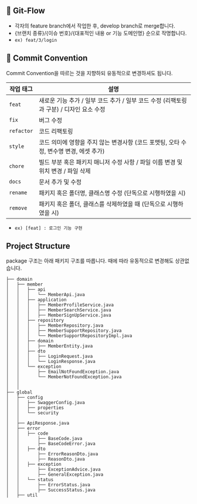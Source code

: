 ## 🔀 Git-Flow
- 각자의 feature branch에서 작업한 후, develop branch로 merge합니다.
- {브랜치 종류}/{이슈 번호}/{대표적인 내용 or 기능 도메인명} 순으로 작명합니다.
- `ex) feat/3/login`

## 💬 Commit Convention
Commit Convention을 따르는 것을 지향하되 유동적으로 변경하셔도 됩니다.

|작업 태그|설명|
|------|---|
|`feat`|새로운 기능 추가 / 일부 코드 추가 / 일부 코드 수정 (리팩토링과 구분) / 디자인 요소 수정|
|`fix`|버그 수정|
|`refactor`|코드 리팩토링|
|`style`|코드 의미에 영향을 주지 않는 변경사항 (코드 포맷팅, 오타 수정, 변수명 변경, 에셋 추가)|
|`chore`|빌드 부분 혹은 패키지 매니저 수정 사항 / 파일 이름 변경 및 위치 변경 / 파일 삭제|
|`docs`|문서 추가 및 수정|
|`rename`|패키지 혹은 폴더명, 클래스명 수정 (단독으로 시행하였을 시)|
|`remove`|패키지 혹은 폴더, 클래스를 삭제하였을 때 (단독으로 시행하였을 시)|

- `ex) [feat] : 로그인 기능 구현`

## Project Structure
package 구조는 아래 패키지 구조를 따릅니다. 때에 따라 유동적으로 변경해도 상관없습니다.

```
├── domain
│   ├── member
│   │   ├── api
│   │   │   └── MemberApi.java
│   │   ├── application
│   │   │   ├── MemberProfileService.java
│   │   │   ├── MemberSearchService.java
│   │   │   ├── MemberSignUpService.java
│   │   ├── repository
│   │   │   ├── MemberRepository.java
│   │   │   ├── MemberSupportRepository.java
│   │   │   └── MemberSupportRepositoryImpl.java
│   │   ├── domain
│   │   │   ├── MemberEntity.java
│   │   ├── dto
│   │   │   ├── LoginRequest.java
│   │   │   └── LoginResponse.java
│   │   └── exception
│   │       ├── EmailNotFoundException.java
│   │       └── MemberNotFoundException.java
│   │
│   │
├── global
│   ├── config
│   │   ├── SwaggerConfig.java
│   │   ├── properties
│   │   └── security
│   │
│   ├── ApiResponse.java
│   ├── error
│   │   ├── code
│   │       ├── BaseCode.java
│   │       ├── BaseCodeError.java
│   │   ├── dto
│   │       ├── ErrorReasonDto.java
│   │       ├── ReasonDto.java
│   │   ├── exception
│   │       ├── ExceptionAdvice.java
│   │       ├── GeneralException.java
│   │   └── status
│   │       ├── ErrorStatus.java
│   │       ├── SuccessStatus.java
│   ├── util
```



[//]: # (## Deploy)

[//]: # (Ec2 + Github Actions + Docker + Nginx - Blue/Green으로 진행합니다.)